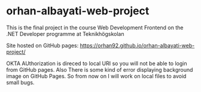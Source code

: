 # orhan-albayati-web-project
This is the final project in the course Web Development Frontend on the .NET Developer programme at Teknikhögskolan

Site hosted on GitHub pages: https://orhan92.github.io/orhan-albayati-web-project/

OKTA AUthorization is direced to local URI so you will not be able to login from GitHub pages. Also There is some kind of error displaying background image on GitHub Pages. So from now on I will work on local files to avoid small bugs.
